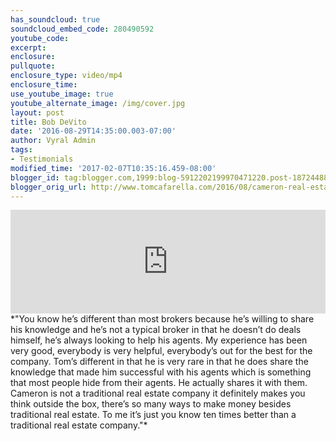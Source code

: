 ```yaml
---
has_soundcloud: true
soundcloud_embed_code: 280490592
youtube_code:
excerpt:
enclosure:
pullquote:
enclosure_type: video/mp4
enclosure_time:
use_youtube_image: true
youtube_alternate_image: /img/cover.jpg
layout: post
title: Bob DeVito
date: '2016-08-29T14:35:00.003-07:00'
author: Vyral Admin
tags:
- Testimonials
modified_time: '2017-02-07T10:35:16.459-08:00'
blogger_id: tag:blogger.com,1999:blog-5912202199970471220.post-187244880177798045
blogger_orig_url: http://www.tomcafarella.com/2016/08/cameron-real-estate-group-bob-devito.html
---
```

<iframe width="100%" height="166" scrolling="no" frameborder="no" src="https://w.soundcloud.com/player/?url=https%3A//api.soundcloud.com/tracks/280490592&amp;color=ff5500"></iframe>
*"You know he’s different than most brokers because he’s willing to share his knowledge and he’s not a typical broker in that he doesn’t do deals himself, he’s always looking to help his agents. My experience has been very good, everybody is very helpful, everybody’s out for the best for the company. Tom’s different in that he is very rare in that he does share the knowledge that made him successful with his agents which is something that most people hide from their agents. He actually shares it with them. Cameron is not a traditional real estate company it definitely makes you think outside the box, there’s so many ways to make money besides traditional real estate. To me it’s just you know ten times better than a traditional real estate company."*
